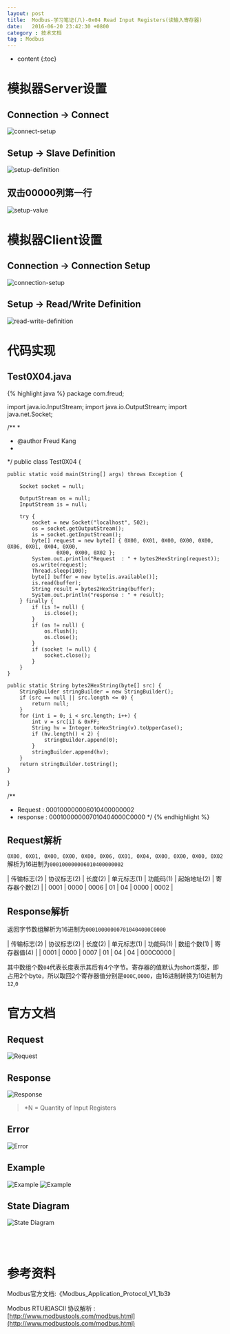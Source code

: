 ```yaml
---
layout: post
title:  Modbus-学习笔记(八)-0x04 Read Input Registers(读输入寄存器)
date:   2016-06-20 23:42:30 +0800
category : 技术文档
tag : Modbus
---
```


* content
{:toc}


模拟器Server设置
=============================

Connection -> Connect
-----------------------------

![connect-setup](/images/blog/modbus/modbus-05-04-Read-Input-Registers/06-modbus-slave-connect-setup.png)

Setup -> Slave Definition
-----------------------------

![setup-definition](/images/blog/modbus/modbus-05-04-Read-Input-Registers/07-modbus-slave-setup-definition.png)

双击00000列第一行
-----------------------------

![setup-value](/images/blog/modbus/modbus-05-04-Read-Input-Registers/08-modbus-slave-setup-value.png)


模拟器Client设置
=============================

Connection -> Connection Setup
-----------------------------

![connection-setup](/images/blog/modbus/modbus-05-04-Read-Input-Registers/09-modbus-pool-connection-setup.png)

Setup -> Read/Write Definition
-----------------------------

![read-write-definition](/images/blog/modbus/modbus-05-04-Read-Input-Registers/10-modbus-pool-read-write-definition.png)

代码实现
=============================

Test0X04.java
-----------------------------

{% highlight java %}
package com.freud;

import java.io.InputStream;
import java.io.OutputStream;
import java.net.Socket;

/**
 * 
 * @author Freud Kang
 *
 */
public class Test0X04 {

	public static void main(String[] args) throws Exception {

		Socket socket = null;

		OutputStream os = null;
		InputStream is = null;

		try {
			socket = new Socket("localhost", 502);
			os = socket.getOutputStream();
			is = socket.getInputStream();
			byte[] request = new byte[] { 0X00, 0X01, 0X00, 0X00, 0X00, 0X06, 0X01, 0X04, 0X00,
					0X00, 0X00, 0X02 };
			System.out.println("Request  : " + bytes2HexString(request));
			os.write(request);
			Thread.sleep(100);
			byte[] buffer = new byte[is.available()];
			is.read(buffer);
			String result = bytes2HexString(buffer);
			System.out.println("response : " + result);
		} finally {
			if (is != null) {
				is.close();
			}
			if (os != null) {
				os.flush();
				os.close();
			}
			if (socket != null) {
				socket.close();
			}
		}
	}

	public static String bytes2HexString(byte[] src) {
		StringBuilder stringBuilder = new StringBuilder();
		if (src == null || src.length <= 0) {
			return null;
		}
		for (int i = 0; i < src.length; i++) {
			int v = src[i] & 0xFF;
			String hv = Integer.toHexString(v).toUpperCase();
			if (hv.length() < 2) {
				stringBuilder.append(0);
			}
			stringBuilder.append(hv);
		}
		return stringBuilder.toString();
	}
}

/**
 * Request  : 000100000006010400000002
 * response : 000100000007010404000C0000
 */
{% endhighlight %}

Request解析
-----------------------------

`0X00, 0X01, 0X00, 0X00, 0X00, 0X06, 0X01, 0X04, 0X00, 0X00, 0X00, 0X02`解析为16进制为`000100000006010400000002`

| 传输标志(2) | 协议标志(2) | 长度(2) | 单元标志(1) | 功能码(1) | 起始地址(2) | 寄存器个数(2) |
| 0001        | 0000        | 0006    | 01          | 04        | 0000        | 0002          |

Response解析
-----------------------------

返回字节数组解析为16进制为`000100000007010404000C0000`

| 传输标志(2) | 协议标志(2) | 长度(2) | 单元标志(1) | 功能码(1) | 数组个数(1) | 寄存器值(4) |
| 0001        | 0000        | 0007    | 01          | 04        | 04          | 000C0000    |

其中数组个数`04`代表长度表示其后有4个字节。寄存器的值默认为short类型，即占用2个byte，所以取回2个寄存器值分别是`000C`,`0000`，由16进制转换为10进制为`12`,`0`


官方文档
=============================

Request
-----------------------------

![Request](/images/blog/modbus/modbus-05-04-Read-Input-Registers/01_Request.png)

Response
-----------------------------

![Response](/images/blog/modbus/modbus-05-04-Read-Input-Registers/02_Response.png)

> *N = Quantity of Input Registers

Error
-----------------------------

![Error](/images/blog/modbus/modbus-05-04-Read-Input-Registers/03_Error.png)

Example
-----------------------------

![Example](/images/blog/modbus/modbus-05-04-Read-Input-Registers/04_Example_1.png)
![Example](/images/blog/modbus/modbus-05-04-Read-Input-Registers/04_Example_2.png)

State Diagram
-----------------------------

![State Diagram](/images/blog/modbus/modbus-05-04-Read-Input-Registers/05_State_Diagram.png)


<br>
<br>

参考资料
================================

Modbus官方文档:《Modbus_Application_Protocol_V1_1b3》

Modbus RTU和ASCII 协议解析 : [http://www.modbustools.com/modbus.html](http://www.modbustools.com/modbus.html)
